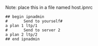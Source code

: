 Note: place this in a file named host.ipnrc

````
## begin ipnadmin
#       Send to yourself#
a plan 1 ltp/1
#       Send to server 2
a plan 2 ltp/2
## end ipnadmin
````

